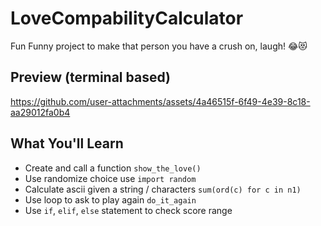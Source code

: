 # LoveCompabilityCalculator
Fun Funny project to make that person you have a crush on, laugh! 😂😻

## Preview (terminal based)
https://github.com/user-attachments/assets/4a46515f-6f49-4e39-8c18-aa29012fa0b4

## What You'll Learn
-  Create and call a function `show_the_love()`
-  Use randomize choice use `import random`
-  Calculate ascii given a string / characters `sum(ord(c) for c in n1)`
-  Use loop to ask to play again `do_it_again`
-  Use `if`, `elif`, `else` statement to check score range

